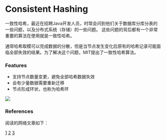 # Consistent Hashing

一致性哈希，最近在招聘Java开发人员，时常会问到他们关于数据库分库分表的一些问题，以及分布式系统（存储）的一些问题。
这些问题的背后都有一个非常重要的算法在使用就是一致性哈希。

通常哈希取模可以完成数据的分散，但是当节点发生变化后原有的哈希记录可能面临全部失效的结果。为了解决这个问题，MIT提出了一致性哈希算法。

### Features
- 支持节点数量变更，避免全部哈希数据失效
- 会有少量数据需要重新迁移
- 节点形成环状，也称为哈希环

![](http://xiaorui.cc/wp-content/uploads/2014/09/20140920083309_49625.gif)

### References

阅读的网络文章如下：

[1](http://www.zsythink.net/archives/1182/)
[2](http://xiaorui.cc/2014/09/20/%E4%BD%BF%E7%94%A8hashring%E5%AE%9E%E7%8E%B0python%E4%B8%8B%E7%9A%84%E4%B8%80%E8%87%B4%E6%80%A7hash/)
[3](https://blog.csdn.net/cywosp/article/details/23397179)